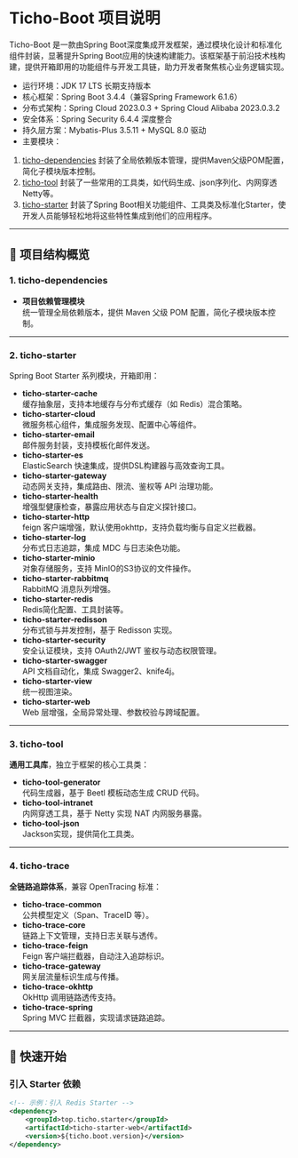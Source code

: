 # Ticho-Boot 项目说明

Ticho-Boot 是一款由Spring Boot深度集成开发框架，通过模块化设计和标准化组件封装，显著提升Spring
Boot应用的快速构建能力。该框架基于前沿技术栈构建，提供开箱即用的功能组件与开发工具链，助力开发者聚焦核心业务逻辑实现。

* 运行环境：JDK 17 LTS 长期支持版本
* 核心框架：Spring Boot 3.4.4（兼容Spring Framework 6.1.6）
* 分布式架构：Spring Cloud 2023.0.3 + Spring Cloud Alibaba 2023.0.3.2
* 安全体系：Spring Security 6.4.4 深度整合
* 持久层方案：Mybatis-Plus 3.5.11 + MySQL 8.0 驱动
* 主要模块：

1. [ticho-dependencies](ticho-dependencies) 封装了全局依赖版本管理，提供Maven父级POM配置，简化子模块版本控制。
2. [ticho-tool](ticho-tool) 封装了一些常用的工具类，如代码生成、json序列化、内网穿透Netty等。
3. [ticho-starter](ticho-starter) 封装了Spring Boot相关功能组件、工具类及标准化Starter，使开发人员能够轻松地将这些特性集成到他们的应用程序。

---

## 📂 项目结构概览

### 1. **ticho-dependencies**

- **项目依赖管理模块**  
  统一管理全局依赖版本，提供 Maven 父级 POM 配置，简化子模块版本控制。

---

### 2. **ticho-starter**

Spring Boot Starter 系列模块，开箱即用：

- **ticho-starter-cache**  
  缓存抽象层，支持本地缓存与分布式缓存（如 Redis）混合策略。
- **ticho-starter-cloud**  
  微服务核心组件，集成服务发现、配置中心等组件。
- **ticho-starter-email**  
  邮件服务封装，支持模板化邮件发送。
- **ticho-starter-es**  
  ElasticSearch 快速集成，提供DSL构建器与高效查询工具。
- **ticho-starter-gateway**  
  动态网关支持，集成路由、限流、鉴权等 API 治理功能。
- **ticho-starter-health**  
  增强型健康检查，暴露应用状态与自定义探针接口。
- **ticho-starter-http**  
  feign 客户端增强，默认使用okhttp，支持负载均衡与自定义拦截器。
- **ticho-starter-log**  
  分布式日志追踪，集成 MDC 与日志染色功能。
- **ticho-starter-minio**  
  对象存储服务，支持 MinIO的S3协议的文件操作。
- **ticho-starter-rabbitmq**  
  RabbitMQ 消息队列增强。
- **ticho-starter-redis**  
  Redis简化配置、工具封装等。
- **ticho-starter-redisson**  
  分布式锁与并发控制，基于 Redisson 实现。
- **ticho-starter-security**  
  安全认证模块，支持 OAuth2/JWT 鉴权与动态权限管理。
- **ticho-starter-swagger**  
  API 文档自动化，集成 Swagger2、knife4j。
- **ticho-starter-view**  
  统一视图渲染。
- **ticho-starter-web**  
  Web 层增强，全局异常处理、参数校验与跨域配置。

---

### 3. **ticho-tool**

**通用工具库**，独立于框架的核心工具类：

- **ticho-tool-generator**  
  代码生成器，基于 Beetl 模板动态生成 CRUD 代码。
- **ticho-tool-intranet**  
  内网穿透工具，基于 Netty 实现 NAT 内网服务暴露。
- **ticho-tool-json**  
  Jackson实现，提供简化工具类。

---

### 4. **ticho-trace**

**全链路追踪体系**，兼容 OpenTracing 标准：

- **ticho-trace-common**  
  公共模型定义（Span、TraceID 等）。
- **ticho-trace-core**  
  链路上下文管理，支持日志关联与透传。
- **ticho-trace-feign**  
  Feign 客户端拦截器，自动注入追踪标识。
- **ticho-trace-gateway**  
  网关层流量标识生成与传播。
- **ticho-trace-okhttp**  
  OkHttp 调用链路透传支持。
- **ticho-trace-spring**  
  Spring MVC 拦截器，实现请求链路追踪。

---

## 🚀 快速开始

### 引入 Starter 依赖

```xml
<!-- 示例：引入 Redis Starter -->
<dependency>
    <groupId>top.ticho.starter</groupId>
    <artifactId>ticho-starter-web</artifactId>
    <version>${ticho.boot.version}</version>
</dependency>